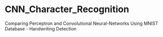 # CNN_Character_Recognition
Comparing Perceptron and Convolutional Neural-Networks Using MNIST Database - Handwriting Detection 
